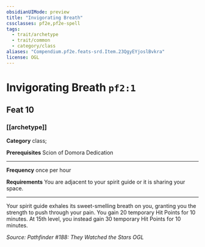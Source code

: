 ```yaml
---
obsidianUIMode: preview
title: "Invigorating Breath"
cssclasses: pf2e,pf2e-spell
tags:
  - trait/archetype
  - trait/common
  - category/class
aliases: "Compendium.pf2e.feats-srd.Item.23QgyEYjoslBvkra"
license: OGL
---
```

# Invigorating Breath `pf2:1`
## Feat 10
### [[archetype]]

**Category** class; 



**Prerequisites** Scion of Domora Dedication
* * *
**Frequency** once per hour

**Requirements** You are adjacent to your spirit guide or it is sharing your space.

* * *

Your spirit guide exhales its sweet-smelling breath on you, granting you the strength to push through your pain. You gain 20 temporary Hit Points for 10 minutes. At 15th level, you instead gain 30 temporary Hit Points for 10 minutes.

*Source: Pathfinder #188: They Watched the Stars*
*OGL*